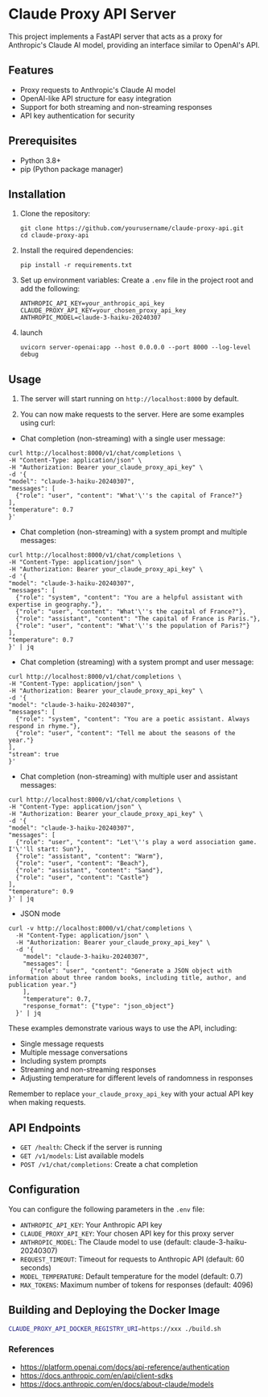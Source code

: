 # Claude Proxy API Server

This project implements a FastAPI server that acts as a proxy for Anthropic's Claude AI model, providing an interface similar to OpenAI's API.

## Features

- Proxy requests to Anthropic's Claude AI model
- OpenAI-like API structure for easy integration
- Support for both streaming and non-streaming responses
- API key authentication for security

## Prerequisites

- Python 3.8+
- pip (Python package manager)

## Installation

1. Clone the repository:
   ```
   git clone https://github.com/yourusername/claude-proxy-api.git
   cd claude-proxy-api
   ```

2. Install the required dependencies:
   ```
   pip install -r requirements.txt
   ```

3. Set up environment variables:
   Create a `.env` file in the project root and add the following:
   ```
   ANTHROPIC_API_KEY=your_anthropic_api_key
   CLAUDE_PROXY_API_KEY=your_chosen_proxy_api_key
   ANTHROPIC_MODEL=claude-3-haiku-20240307
   ```

4. launch
   ```
   uvicorn server-openai:app --host 0.0.0.0 --port 8000 --log-level debug
   ```

## Usage

1. The server will start running on `http://localhost:8000` by default.

2. You can now make requests to the server. Here are some examples using curl:

- Chat completion (non-streaming) with a single user message:
```
curl http://localhost:8000/v1/chat/completions \
-H "Content-Type: application/json" \
-H "Authorization: Bearer your_claude_proxy_api_key" \
-d '{
"model": "claude-3-haiku-20240307",
"messages": [
  {"role": "user", "content": "What'\''s the capital of France?"}
],
"temperature": 0.7
}'
```

- Chat completion (non-streaming) with a system prompt and multiple messages:
```
curl http://localhost:8000/v1/chat/completions \
-H "Content-Type: application/json" \
-H "Authorization: Bearer your_claude_proxy_api_key" \
-d '{
"model": "claude-3-haiku-20240307",
"messages": [
  {"role": "system", "content": "You are a helpful assistant with expertise in geography."},
  {"role": "user", "content": "What'\''s the capital of France?"},
  {"role": "assistant", "content": "The capital of France is Paris."},
  {"role": "user", "content": "What'\''s the population of Paris?"}
],
"temperature": 0.7
}' | jq
```

- Chat completion (streaming) with a system prompt and user message:
```
curl http://localhost:8000/v1/chat/completions \
-H "Content-Type: application/json" \
-H "Authorization: Bearer your_claude_proxy_api_key" \
-d '{
"model": "claude-3-haiku-20240307",
"messages": [
  {"role": "system", "content": "You are a poetic assistant. Always respond in rhyme."},
  {"role": "user", "content": "Tell me about the seasons of the year."}
],
"stream": true
}'
```

- Chat completion (non-streaming) with multiple user and assistant messages:
```
curl http://localhost:8000/v1/chat/completions \
-H "Content-Type: application/json" \
-H "Authorization: Bearer your_claude_proxy_api_key" \
-d '{
"model": "claude-3-haiku-20240307",
"messages": [
  {"role": "user", "content": "Let'\''s play a word association game. I'\''ll start: Sun"},
  {"role": "assistant", "content": "Warm"},
  {"role": "user", "content": "Beach"},
  {"role": "assistant", "content": "Sand"},
  {"role": "user", "content": "Castle"}
],
"temperature": 0.9
}' | jq
```

- JSON mode
```
curl -v http://localhost:8000/v1/chat/completions \
  -H "Content-Type: application/json" \
  -H "Authorization: Bearer your_claude_proxy_api_key" \
  -d '{
    "model": "claude-3-haiku-20240307",
    "messages": [
      {"role": "user", "content": "Generate a JSON object with information about three random books, including title, author, and publication year."}
    ],
    "temperature": 0.7,
    "response_format": {"type": "json_object"}
  }' | jq
```

These examples demonstrate various ways to use the API, including:
- Single message requests
- Multiple message conversations
- Including system prompts
- Streaming and non-streaming responses
- Adjusting temperature for different levels of randomness in responses

Remember to replace `your_claude_proxy_api_key` with your actual API key when making requests.


## API Endpoints

- `GET /health`: Check if the server is running
- `GET /v1/models`: List available models
- `POST /v1/chat/completions`: Create a chat completion

## Configuration

You can configure the following parameters in the `.env` file:

- `ANTHROPIC_API_KEY`: Your Anthropic API key
- `CLAUDE_PROXY_API_KEY`: Your chosen API key for this proxy server
- `ANTHROPIC_MODEL`: The Claude model to use (default: claude-3-haiku-20240307)
- `REQUEST_TIMEOUT`: Timeout for requests to Anthropic API (default: 60 seconds)
- `MODEL_TEMPERATURE`: Default temperature for the model (default: 0.7)
- `MAX_TOKENS`: Maximum number of tokens for responses (default: 4096)

## Building and Deploying the Docker Image

```sh
CLAUDE_PROXY_API_DOCKER_REGISTRY_URI=https://xxx ./build.sh
```


### References

- https://platform.openai.com/docs/api-reference/authentication
- https://docs.anthropic.com/en/api/client-sdks
- https://docs.anthropic.com/en/docs/about-claude/models
